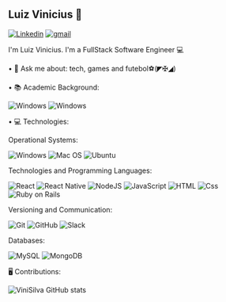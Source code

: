 
## Luiz Vinicius 👋


[![Linkedin](https://img.shields.io/badge/LinkedIn-0077B5?style=for-the-badge&logo=linkedin&logoColor=white
)](https://www.linkedin.com/in/luiz-vinicius-ramos-a4b059144/)
[![gmail](https://img.shields.io/badge/luiz.ramos.pessoal@gmail.com-D14836?style=for-the-badge&logo=gmail&logoColor=white)](mailto:luiz.ramos.pessoal@gmail.com)

I'm Luiz Vinicius. I'm a FullStack Software Engineer 💻

  • 💬 Ask me about: tech, games and futebol⚽(◤✠◢)

  • 📚 Academic Background:

![Windows](https://img.shields.io/badge/Bachelor's_Degree_in_Systems_Analysis_and_Developments-✔️-green.svg)
![Windows](https://img.shields.io/badge/Postgraduate_Degree_in_Software_Engineering-⌛-green.svg)


  • 💻 Technologies:

Operational Systems:

![Windows](https://img.shields.io/badge/Windows-0078D6?style=for-the-badge&logo=windows&logoColor=white)
![Mac OS](https://img.shields.io/badge/mac%20os-000000?style=for-the-badge&logo=apple&logoColor=white)
![Ubuntu](https://img.shields.io/badge/Ubuntu-E95420?style=for-the-badge&logo=ubuntu&logoColor=white)

Technologies and Programming Languages:

![React](https://img.shields.io/badge/React-20232A?style=for-the-badge&logo=react&logoColor=61DAFB)
![React Native](https://img.shields.io/badge/React_Native-20232A?style=for-the-badge&logo=react&logoColor=61DAFB)
![NodeJS](https://img.shields.io/badge/Node.js-43853D?style=for-the-badge&logo=node.js&logoColor=white)
![JavaScript](https://img.shields.io/badge/JavaScript-F7DF1E?style=for-the-badge&logo=javascript&logoColor=black)
![HTML](https://img.shields.io/badge/HTML-239120?style=for-the-badge&logo=html5&logoColor=white)
![Css](https://img.shields.io/badge/CSS-239120?&style=for-the-badge&logo=css3&logoColor=white)
![Ruby on Rails](https://img.shields.io/badge/Ruby_on_Rails-CC0000?style=for-the-badge&logo=ruby-on-rails&logoColor=white)


Versioning and Communication:

![Git](https://img.shields.io/badge/GIT-E44C30?style=for-the-badge&logo=git&logoColor=white)
![GitHub](https://img.shields.io/badge/GitHub-100000?style=for-the-badge&logo=github&logoColor=white)
![Slack](https://img.shields.io/badge/Slack-4A154B?style=for-the-badge&logo=slack&logoColor=white)

Databases:

![MySQL](https://img.shields.io/badge/MySQL-005C84?style=for-the-badge&logo=mysql&logoColor=white)
![MongoDB]([https://img.shields.io/badge/MySQL-005C84?style=for-the-badge&logo=mysql&logoColor=white](https://img.shields.io/badge/MongoDB-4EA94B?style=for-the-badge&logo=mongodb&logoColor=white))

🖥️ Contributions:

![ViniSilva GitHub stats](https://github-readme-stats.vercel.app/api?username=ViniSilva77&show_icons=true&theme=dracula)

